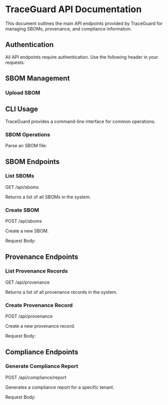 # TraceGuard API Documentation

This document outlines the main API endpoints provided by TraceGuard for managing SBOMs, provenance, and compliance information.

## Authentication

All API endpoints require authentication. Use the following header in your requests:

## SBOM Management

### Upload SBOM

## CLI Usage

TraceGuard provides a command-line interface for common operations.

### SBOM Operations

Parse an SBOM file:

## SBOM Endpoints

### List SBOMs

GET /api/sboms

Returns a list of all SBOMs in the system.

### Create SBOM

POST /api/sboms

Create a new SBOM.

Request Body:

## Provenance Endpoints

### List Provenance Records

GET /api/provenance

Returns a list of all provenance records in the system.

### Create Provenance Record

POST /api/provenance

Create a new provenance record.

Request Body:

## Compliance Endpoints

### Generate Compliance Report

POST /api/compliance/report

Generates a compliance report for a specific tenant.

Request Body: